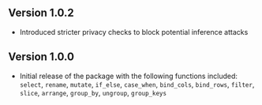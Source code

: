 ## Version 1.0.2
* Introduced stricter privacy checks to block potential inference attacks

## Version 1.0.0

* Initial release of the package with the following functions included:
`select`, `rename`, `mutate`, `if_else`, `case_when`, `bind_cols`, `bind_rows`, `filter`, `slice`, 
`arrange`, `group_by`, `ungroup`, `group_keys`
